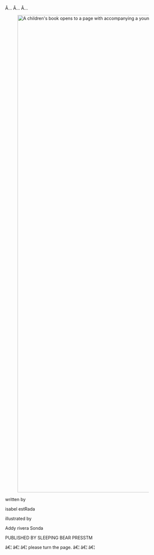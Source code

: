 <html xmlns="http://www.w3.org/1999/xhtml">
<head>
<meta charset="utf-8"/>
<title>Title Page</title>
<link type="text/css" rel="stylesheet" href="../styles/style.css"/>
<meta content="width=1296, height=1584" name="viewport" />
</head>
<body>
<section epub:type="titlepage">
<div id="page003">
<div><span epub:type="pagebreak" role="doc-pagebreak" id="page_1" aria-label="page 1. "/></div>
<div class="hidden">
<p>Â… Â… Â…</p>
</div>
<figure>
<p class="img01"><img class="hidden" src="../images/blank.png" width="1256" height="1544" alt="A children's book opens to a page with accompanying a young girl sitting and her fingers tenderly caressing the strings of her guitar."/></p>
</figure>
<div class="spread003_item1">
<p class="para003_item1">written by</p>
</div>
<div class="spread003_item2">
<p class="para003_item2">isabel estRada</p>
</div>
<div class="spread003_item3">
<p class="para003_item3">illustrated by</p>
</div>
<div class="spread003_item4">
<p class="para003_item4">Addy rivera Sonda</p>
</div>
<div class="spread003_item5">
<p class="para003_item5">PUBLISHED BY SLEEPING BEAR PRESS<span class="cls_003_cls_023">TM</span></p>
</div>
<div class="hidden">
<p>â€¦ â€¦ â€¦ please turn the page. â€¦ â€¦ â€¦</p>
</div>
</div>
</section>
</body>
</html>
